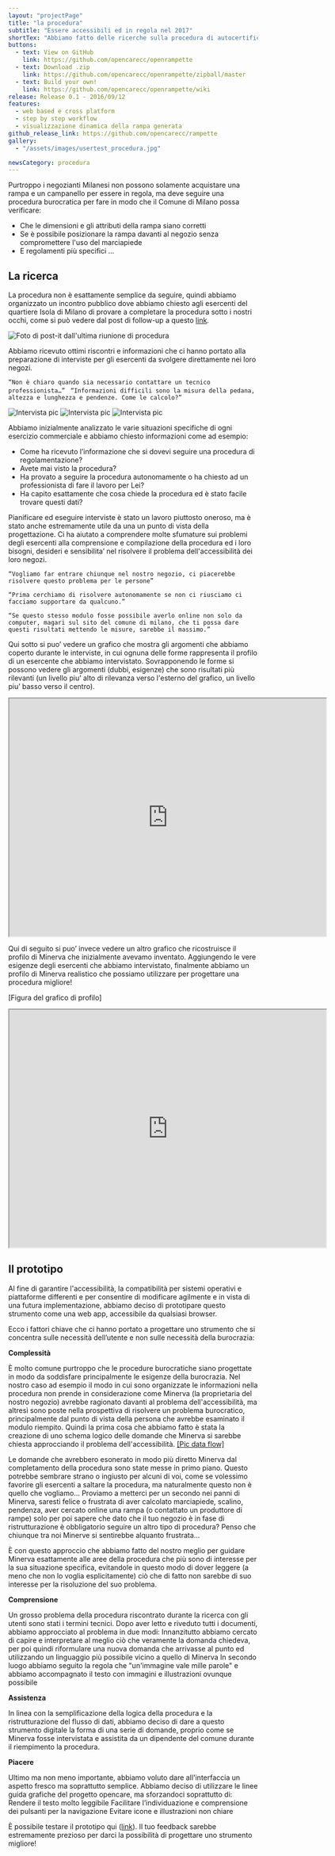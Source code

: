 ```yaml
---
layout: "projectPage"
title: "la procedura"
subtitle: "Essere accessibili ed in regola nel 2017"
shortTex: "Abbiamo fatto delle ricerche sulla procedura di autocertificazione che permette di mettere il proprio negozio in regola e munirsi di rampa mobile a chiamata. Abbiamo identificato delle criticità e identificato delle possibiii soluzioni"
buttons:
  - text: View on GitHub
    link: https://github.com/opencarecc/openrampette
  - text: Download .zip
    link: https://github.com/opencarecc/openrampette/zipball/master
  - text: Build your own!
    link: https://github.com/opencarecc/openrampette/wiki
release: Release 0.1 - 2016/09/12
features:
  - web based e cross platform
  - step by step workflow
  - visualizzazione dinamica della rampa generata
github_release_link: https://github.com/opencarecc/rampette
gallery:
  - "/assets/images/usertest_procedura.jpg"

newsCategory: procedura
---
```

Purtroppo i negozianti Milanesi non possono solamente acquistare una rampa e un campanello per essere in regola, ma deve seguire una procedura burocratica per fare in modo che il Comune di Milano possa verificare:
- Che le dimensioni e gli attributi della rampa siano corretti
- Se è possibile posizionare la rampa davanti al negozio senza compromettere l'uso del marciapiede
- E regolamenti più specifici ...

## La ricerca
La procedura non è esattamente semplice da seguire, quindi abbiamo organizzato un incontro pubblico dove abbiamo chiesto agli esercenti del quartiere Isola di Milano di provare a completare la procedura sotto i nostri occhi, come si può vedere dal post di follow-up a questo [link](https://edgeryders.eu/en/open-rampette-la-procedura-incontro-2305-lastecca30).


![Foto di post-it dall'ultima riunione di procedura](https://c1.staticflickr.com/5/4252/34721103722_6460bc455c_z.jpg)

Abbiamo ricevuto ottimi riscontri e informazioni che ci hanno portato alla preparazione di interviste per gli esercenti da svolgere direttamente nei loro negozi.

`“Non è chiaro quando sia necessario contattare un tecnico professionista…”
`
`“Informazioni difficili sono la misura della pedana, altezza e lunghezza e pendenze. Come le calcolo?”
`

![Intervista pic](../assets/images/IMG_0796.JPG)
![Intervista pic](../assets/images/IMG_0797.JPG)
![Intervista pic](../assets/images/IMG_0811.JPG)

Abbiamo inizialmente analizzato le varie situazioni specifiche di ogni esercizio commerciale e abbiamo chiesto informazioni come ad esempio:
- Come ha ricevuto l’informazione che si dovevi seguire una procedura di regolamentazione?
- Avete mai visto la procedura?
- Ha provato a seguire la procedura autonomamente o ha chiesto ad un professionista di fare il lavoro per Lei?
- Ha capito esattamente che cosa chiede la procedura ed è stato facile trovare questi dati?

Pianificare ed eseguire interviste è stato un lavoro piuttosto oneroso, ma è stato anche estremamente utile da una un punto di vista della progettazione. Ci ha aiutato a comprendere molte sfumature sui problemi degli esercenti alla comprensione e compilazione della procedura ed i loro bisogni, desideri e sensibilita’ nel risolvere il problema dell'accessibilità dei loro negozi.

`“Vogliamo far entrare chiunque nel nostro negozio, ci piacerebbe risolvere questo problema per le persone”`

`“Prima cerchiamo di risolvere autonomamente se non ci riusciamo ci facciamo supportare da qualcuno.”`

`“Se questo stesso modulo fosse possibile averlo online non solo da computer, magari sul sito del comune di milano, che ti possa dare questi risultati mettendo le misure, sarebbe il massimo.”`

Qui sotto si puo’ vedere un grafico che mostra gli argomenti che abbiamo coperto durante le interviste, in cui ognuna delle forme rappresenta il profilo di un esercente che abbiamo intervistato. Sovrapponendo le forme si possono vedere gli argomenti (dubbi, esigenze) che sono risultati più rilevanti (un livello piu’ alto di rilevanza verso l'esterno del grafico, un livello piu’ basso verso il centro).

<iframe src="https://drive.google.com/file/d/0B2Qw-X5Jj_X_LU44S0hHdDdBSTg/preview" width="640" height="480"></iframe>

Qui di seguito si puo’ invece vedere un altro grafico che ricostruisce il profilo di Minerva che inizialmente avevamo inventato. Aggiungendo le vere esigenze degli esercenti che abbiamo intervistato, finalmente abbiamo un profilo di Minerva realistico che possiamo utilizzare per progettare una procedura migliore!

[Figura del grafico di profilo]
<iframe src="https://drive.google.com/file/d/0B2Qw-X5Jj_X_ZjFmZnBWVjhXRmc/preview" width="640" height="480"></iframe>

## Il prototipo

Al fine di garantire l'accessibilità, la compatibilità per sistemi operativi e piattaforme differenti e per consentire di modificare agilmente e in vista di una futura implementazione, abbiamo deciso di prototipare questo strumento come una web app, accessibile da qualsiasi browser.

Ecco i fattori chiave che ci hanno portato a progettare uno strumento che si concentra sulle necessità dell’utente e non sulle necessità della burocrazia:

**Complessità**

È molto comune purtroppo che le procedure burocratiche siano progettate in modo da soddisfare principalmente le esigenze della burocrazia. Nel nostro caso ad esempio il modo in cui sono organizzate le informazioni nella procedura non prende in considerazione come Minerva (la proprietaria del nostro negozio) avrebbe ragionato davanti al problema dell'accessibilità, ma altresì sono poste nella prospettiva di risolvere un problema burocratico, principalmente dal punto di vista della persona che avrebbe esaminato il modulo riempito.
Quindi la prima cosa che abbiamo fatto è stata la creazione di uno schema logico delle domande che Minerva si sarebbe chiesta approcciando il problema dell'accessibilità.
[
[Pic data flow]](https://edgeryders.eu/uploads/default/original/2X/9/9a613777d0431bccbdada123312b4a7ad8233e1c.jpg)

Le domande che avrebbero esonerato in modo più diretto Minerva dal completamento della procedura sono state messe in primo piano. Questo potrebbe sembrare strano o ingiusto per alcuni di voi, come se volessimo favorire gli esercenti a saltare la procedura, ma naturalmente questo non è quello che vogliamo... Proviamo a metterci per un secondo nei panni di Minerva, saresti felice o frustrata di aver calcolato marciapiede, scalino, pendenza, aver cercato online una rampa (o contattato un produttore di rampe) solo per poi sapere che dato che il tuo negozio è in fase di ristrutturazione è obbligatorio seguire un altro tipo di procedura? Penso che chiunque tra noi Minerve si sentirebbe alquanto frustrata...

È con questo approccio che abbiamo fatto del nostro meglio per guidare Minerva esattamente alle aree della procedura che più sono di interesse per la sua situazione specifica, evitandole in questo modo di dover leggere (a meno che non lo voglia esplicitamente) ciò che di fatto non sarebbe di suo interesse per la risoluzione del suo problema.


**Comprensione**

Un grosso problema della procedura riscontrato durante la ricerca con gli utenti sono stati i termini tecnici.
Dopo aver letto e riveduto tutti i documenti, abbiamo approcciato al problema in due modi:
Innanzitutto abbiamo cercato di capire e interpretare al meglio ciò che veramente la domanda chiedeva, per poi quindi riformulare una nuova domanda che arrivasse al punto ed utilizzando un linguaggio più possibile vicino a quello di Minerva
In secondo luogo abbiamo seguito la regola che "un'immagine vale mille parole" e abbiamo accompagnato il testo con immagini e illustrazioni ovunque possibile

**Assistenza**

In linea con la semplificazione della logica della procedura e la ristrutturazione del flusso di dati, abbiamo deciso di dare a questo strumento digitale la forma di una serie di domande, proprio come se Minerva fosse intervistata e assistita da un dipendente del comune durante il riempimento la procedura.

**Piacere**

Ultimo ma non meno importante, abbiamo voluto dare all'interfaccia un aspetto fresco ma soprattutto semplice. Abbiamo deciso di utilizzare le linee guida grafiche del progetto opencare, ma sforzandoci soprattutto di:
Rendere il testo molto leggibile
Facilitare l’individuazione e comprensione dei pulsanti per la navigazione
Evitare icone e illustrazioni non chiare

È possibile testare il prototipo qui ([link](https://pr.to/7VVRQ5/)).
Il tuo feedback sarebbe estremamente prezioso per darci la possibilità di progettare uno strumento migliore!
